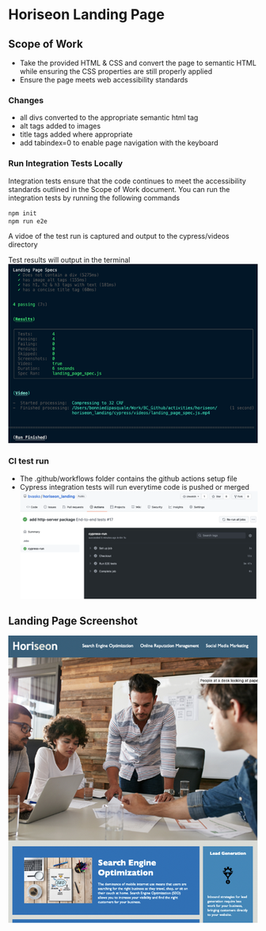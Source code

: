 # Horiseon Landing Page

## Scope of Work
 - Take the provided HTML & CSS and convert the page to semantic HTML while ensuring the CSS properties are still properly applied
 - Ensure the page meets web accessibility standards

### Changes
- all divs converted to the appropriate semantic html tag
- alt tags added to images
- title tags added where appropriate
- add tabindex=0 to enable page navigation with the keyboard

### Run Integration Tests Locally
Integration tests ensure that the code continues to meet the accessibility standards outlined in the Scope of Work document.
You can run the integration tests by running the following commands
```
npm init
npm run e2e
```
A vidoe of the test run is captured and output to the cypress/videos directory

Test results will output in the terminal 
![test results](assets/images/screenshot2.png)

### CI test run
- The .github/workflows folder contains the github actions setup file
- Cypress integration tests will run everytime code is pushed or merged
![test results](assets/images/screenshot3.png)
## Landing Page Screenshot
![screenshot](assets/images/screenshot.jpg)
